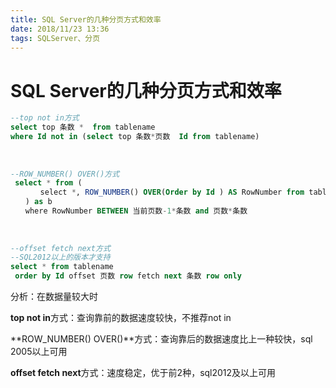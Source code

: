 ```yaml
---
title: SQL Server的几种分页方式和效率 
date: 2018/11/23 13:36
tags: SQLServer、分页
---
```

 # SQL Server的几种分页方式和效率

```sql
--top not in方式
select top 条数 *  from tablename
where Id not in (select top 条数*页数  Id from tablename)
 
 
 
--ROW_NUMBER() OVER()方式 
 select * from ( 
　　　　select *, ROW_NUMBER() OVER(Order by Id ) AS RowNumber from tablename
　　) as b
　　where RowNumber BETWEEN 当前页数-1*条数 and 页数*条数   
 
 
 
--offset fetch next方式
--SQL2012以上的版本才支持
select * from tablename
 order by Id offset 页数 row fetch next 条数 row only
```

分析：在数据量较大时

**top not in**方式：查询靠前的数据速度较快，不推荐not in

**ROW_NUMBER() OVER()**方式：查询靠后的数据速度比上一种较快，sql 2005以上可用

**offset fetch next**方式：速度稳定，优于前2种，sql2012及以上可用

